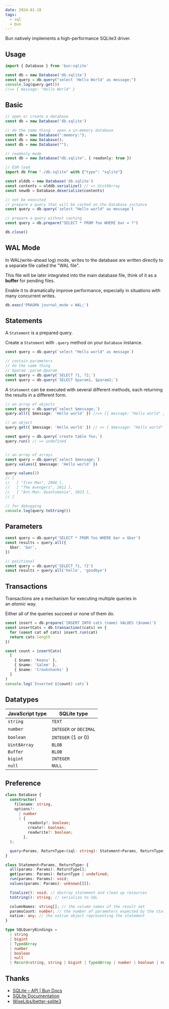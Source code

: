 ```yaml
---
date: 2024-01-18
tags:
  - sql
  - bun
---
```


Bun natively implements a high-performance SQLite3 driver.

## Usage

```ts
import { Database } from 'bun:sqlite'

const db = new Database('db.sqlite')
const query = db.query("select 'Hello World' as message;")
console.log(query.get())
//=> { message: "Hello World" }
```

## Basic

```ts
// open or create a database
const db = new Database('db.sqlite')

// do the same thing - open a in-memory database
const db = new Database(":memory:");
const db = new Database();
const db = new Database("");

// readonly mode
const db = new Database("db.sqlite", { readonly: true })

// ESM load
import db from "./db.sqlite" with {"type": "sqlite"}

const olddb = new Database('db.sqlite')
const contents = olddb.serialize() // => Uint8Array
const newdb = Database.deserialize(contents)

// not be executed
// prepare a query that will be cached on the Database instance 
const query = db.query(`select "Hello world" as message`)

// prepare a query without caching 
const query = db.prepare("SELECT * FROM foo WHERE bar = ?")

db.close()
```


## WAL Mode

In WAL(write-ahead log) mode, writes to the database are written directly to a separate file called the "WAL file". 

This file will be later integrated into the main database file, think of it as a **buffer** for pending files.

Enable it to dramatically improve performance, especially in situations with many concurrent writes.

```ts
db.exec('PRAGMA journal_mode = WAL;')
```


## Statements

A `Statement` is a prepared query.

Create a `Statement` with `.query` method on your `Database` instance.

```ts
const query = db.query(`select "Hello world" as message`)

// contain parameters
// do the same thing
// $param :param @param
const query = db.query(`SELECT ?1, ?2;`)
const query = db.query(`SELECT $param1, $param2;`)
```

A `Statement` can be executed with several different methods, each returning the results in a different form.

```ts
// an array of objects
const query = db.query(`select $message;`)
query.all({ $message: 'Hello world' }) //=> [{ message: "Hello world" }]

// an object
query.get({ $message: 'Hello world' }) // => { $message: "Hello world" }

const query = db.query(`create table foo;`)
query.run() // => undefined


// an array of arrays
const query = db.query(`select $message;`)
query.values({ $message: 'Hello world' })

query.values(2)
// [
//   [ "Iron Man", 2008 ],
//   [ "The Avengers", 2012 ],
//   [ "Ant-Man: Quantumania", 2023 ],
// ]

// for debugging
console.log(query.toString())
```

## Parameters

```ts
const query = db.query('SELECT * FROM foo WHERE bar = $bar')
const results = query.all({
  $bar: 'bar',
})

// positional
const query = db.query('SELECT ?1, ?2')
const results = query.all('hello', 'goodbye')
```


## Transactions

Transactions are a mechanism for executing multiple queries in an _atomic_ way.

Either all of the queries succeed or none of them do.

```ts
const insert = db.prepare('INSERT INTO cats (name) VALUES ($name)')
const insertCats = db.transaction((cats) => {
  for (const cat of cats) insert.run(cat)
  return cats.length
})

const count = insertCats(
  [
    { $name: 'Keanu' }, 
    { $name: 'Salem' }, 
    { $name: 'Crookshanks' }
  ]
)
console.log(`Inserted ${count} cats`)
```

## Datatypes

|JavaScript type|SQLite type|
|---|---|
|`string`|`TEXT`|
|`number`|`INTEGER` or `DECIMAL`|
|`boolean`|`INTEGER` (1 or 0)|
|`Uint8Array`|`BLOB`|
|`Buffer`|`BLOB`|
|`bigint`|`INTEGER`|
|`null`|`NULL`|

## Preference

```ts
class Database {
  constructor(
    filename: string,
    options?:
      | number
      | {
          readonly?: boolean;
          create?: boolean;
          readwrite?: boolean;
        },
  );

  query<Params, ReturnType>(sql: string): Statement<Params, ReturnType>;
}

class Statement<Params, ReturnType> {
  all(params: Params): ReturnType[];
  get(params: Params): ReturnType | undefined;
  run(params: Params): void;
  values(params: Params): unknown[][];

  finalize(): void; // destroy statement and clean up resources
  toString(): string; // serialize to SQL

  columnNames: string[]; // the column names of the result set
  paramsCount: number; // the number of parameters expected by the statement
  native: any; // the native object representing the statement
}

type SQLQueryBindings =
  | string
  | bigint
  | TypedArray
  | number
  | boolean
  | null
  | Record<string, string | bigint | TypedArray | number | boolean | null>;
```

## Thanks

- [SQLite – API | Bun Docs](https://bun.sh/docs/api/sqlite)
- [SQLite Documentation](https://www.sqlite.org/docs.html)
- [WiseLibs/better-sqlite3](https://github.com/WiseLibs/better-sqlite3#documentation)
